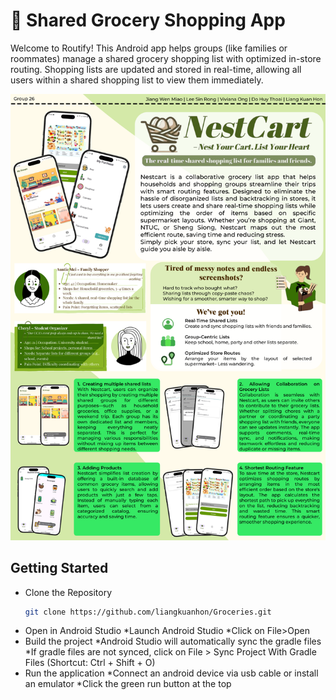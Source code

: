 # **🛒 Shared Grocery Shopping App**


Welcome to Routify! This Android app helps groups (like families or roommates)
manage a shared grocery shopping list with optimized in-store routing. Shopping lists 
are updated and stored in real-time, allowing all users within a shared shopping list to 
view them immediately.  

![img.png](images/ISP%20Poster.png)

## Getting Started

* Clone the Repository
   ```bash
   git clone https://github.com/liangkuanhon/Groceries.git
* Open in Android Studio
    *Launch Android Studio
    *Click on File>Open
* Build the project
    *Android Studio will automatically sync the gradle files
    *If gradle files are not synced, click on File > Sync Project With Gradle Files (Shortcut: Ctrl + Shift + O)
* Run the application
    *Connect an android device via usb cable or install an emulator
    *Click the green run button at the top


